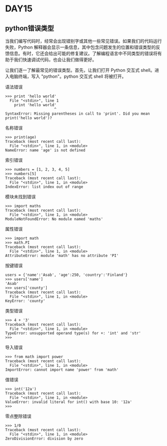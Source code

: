 # DAY15

## python错误类型


当我们编写代码时，经常会出现错别字或其他一些常见错误。如果我们的代码运行失败，Python 解释器会显示一条信息，其中包含问题发生的位置和错误类型的反馈信息。有时，它还会给出可能的修复建议。了解编程语言中不同类型的错误将有助于我们快速调试代码，也会让我们做得更好。

让我们逐一了解最常见的错误类型。首先，让我们打开 Python 交互式 shell。进入电脑终端，写入 "python"。python 交互式 shell 将被打开。

语法错误

```
>>> print 'hello world'
  File "<stdin>", line 1
    print 'hello world'
                      ^
SyntaxError: Missing parentheses in call to 'print'. Did you mean print('hello world')?
```

名称错误

```
>>> print(age)
Traceback (most recent call last):
  File "<stdin>", line 1, in <module>
NameError: name 'age' is not defined
```

索引错误

```
>>> numbers = [1, 2, 3, 4, 5]
>>> numbers[5]
Traceback (most recent call last):
  File "<stdin>", line 1, in <module>
IndexError: list index out of range
```

模块未找到错误

```
>>> import maths
Traceback (most recent call last):
  File "<stdin>", line 1, in <module>
ModuleNotFoundError: No module named 'maths'
```

属性错误

```
>>> import math
>>> math.PI
Traceback (most recent call last):
  File "<stdin>", line 1, in <module>
AttributeError: module 'math' has no attribute 'PI'
```

按键错误

```
users = {'name':'Asab', 'age':250, 'country':'Finland'}
>>> users['name']
'Asab'
>>> users['county']
Traceback (most recent call last):
  File "<stdin>", line 1, in <module>
KeyError: 'county'
```

类型错误

```
>>> 4 + '3'
Traceback (most recent call last):
  File "<stdin>", line 1, in <module>
TypeError: unsupported operand type(s) for +: 'int' and 'str'
>>>
```

导入错误

```
>>> from math import power
Traceback (most recent call last):
  File "<stdin>", line 1, in <module>
ImportError: cannot import name 'power' from 'math'
```

值错误

```
>>> int('12a')
Traceback (most recent call last):
  File "<stdin>", line 1, in <module>
ValueError: invalid literal for int() with base 10: '12a'
>>>
```

零点整除错误

```
>>> 1/0
Traceback (most recent call last):
  File "<stdin>", line 1, in <module>
ZeroDivisionError: division by zero
```
